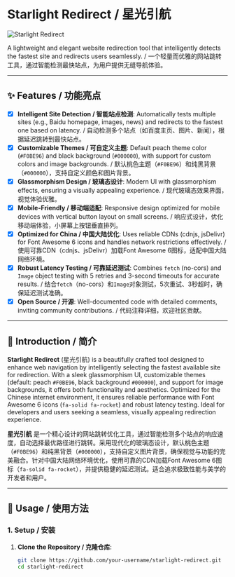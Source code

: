 # Starlight Redirect / 星光引航

![Starlight Redirect](https://via.placeholder.com/800x400.png?text=Starlight+Redirect) <!-- 可替换为实际截图 -->

A lightweight and elegant website redirection tool that intelligently detects the fastest site and redirects users seamlessly. / 一个轻量而优雅的网站跳转工具，通过智能检测最快站点，为用户提供无缝导航体验。

---

## ✨ Features / 功能亮点

- [x] **Intelligent Site Detection / 智能站点检测**: Automatically tests multiple sites (e.g., Baidu homepage, images, news) and redirects to the fastest one based on latency. / 自动检测多个站点（如百度主页、图片、新闻），根据延迟跳转到最快站点。
- [x] **Customizable Themes / 可自定义主题**: Default peach theme color (`#F0BE96`) and black background (`#000000`), with support for custom colors and image backgrounds. / 默认桃色主题（`#F0BE96`）和纯黑背景（`#000000`），支持自定义颜色和图片背景。
- [x] **Glassmorphism Design / 玻璃态设计**: Modern UI with glassmorphism effects, ensuring a visually appealing experience. / 现代玻璃态效果界面，视觉体验优雅。
- [x] **Mobile-Friendly / 移动端适配**: Responsive design optimized for mobile devices with vertical button layout on small screens. / 响应式设计，优化移动端体验，小屏幕上按钮垂直排列。
- [x] **Optimized for China / 中国大陆优化**: Uses reliable CDNs (cdnjs, jsDelivr) for Font Awesome 6 icons and handles network restrictions effectively. / 使用可靠CDN（cdnjs、jsDelivr）加载Font Awesome 6图标，适配中国大陆网络环境。
- [x] **Robust Latency Testing / 可靠延迟测试**: Combines `fetch` (no-cors) and `Image` object testing with 5 retries and 3-second timeouts for accurate results. / 结合`fetch`（no-cors）和`Image`对象测试，5次重试、3秒超时，确保延迟测试准确。
- [x] **Open Source / 开源**: Well-documented code with detailed comments, inviting community contributions. / 代码注释详细，欢迎社区贡献。

---

## 📖 Introduction / 简介

**Starlight Redirect** (星光引航) is a beautifully crafted tool designed to enhance web navigation by intelligently selecting the fastest available site for redirection. With a sleek glassmorphism UI, customizable themes (default: peach `#F0BE96`, black background `#000000`), and support for image backgrounds, it offers both functionality and aesthetics. Optimized for the Chinese internet environment, it ensures reliable performance with Font Awesome 6 icons (`fa-solid fa-rocket`) and robust latency testing. Ideal for developers and users seeking a seamless, visually appealing redirection experience.

**星光引航** 是一个精心设计的网站跳转优化工具，通过智能检测多个站点的响应速度，自动选择最优路径进行跳转。采用现代化的玻璃态设计，默认桃色主题（`#F0BE96`）和纯黑背景（`#000000`），支持自定义图片背景，确保视觉与功能的完美融合。针对中国大陆网络环境优化，使用可靠的CDN加载Font Awesome 6图标（`fa-solid fa-rocket`），并提供稳健的延迟测试。适合追求极致性能与美学的开发者和用户。

---

## 🚀 Usage / 使用方法

### 1. Setup / 安装
1. **Clone the Repository / 克隆仓库**:
   ```bash
   git clone https://github.com/your-username/starlight-redirect.git
   cd starlight-redirect